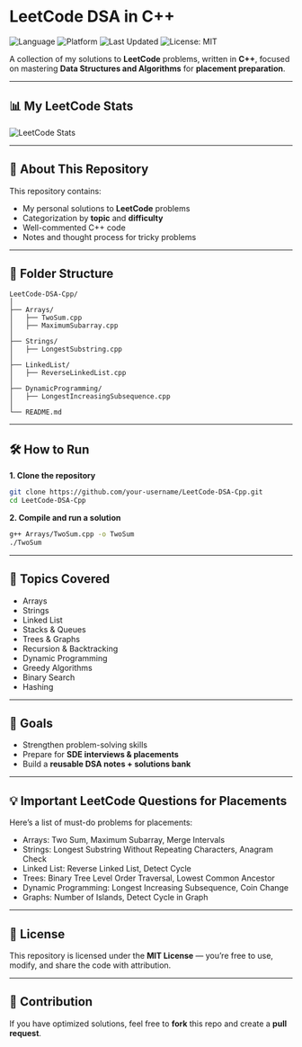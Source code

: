 # LeetCode DSA in C++

![Language](https://img.shields.io/badge/Language-C++-blue.svg)
![Platform](https://img.shields.io/badge/Platform-LeetCode-orange.svg)
![Last Updated](https://img.shields.io/badge/Last%20Updated-August%202025-brightgreen.svg)
![License: MIT](https://img.shields.io/badge/License-MIT-yellow.svg)

A collection of my solutions to **LeetCode** problems, written in **C++**, focused on mastering **Data Structures and Algorithms** for **placement preparation**.

---

## 📊 My LeetCode Stats
![LeetCode Stats](https://leetcard.jacoblin.cool/user1764yU?theme=dark&font=Nunito&ext=contest)

---

## 📌 About This Repository
This repository contains:
- My personal solutions to **LeetCode** problems
- Categorization by **topic** and **difficulty**
- Well-commented C++ code
- Notes and thought process for tricky problems

---

## 📂 Folder Structure
```plaintext
LeetCode-DSA-Cpp/
│
├── Arrays/
│   ├── TwoSum.cpp
│   ├── MaximumSubarray.cpp
│
├── Strings/
│   ├── LongestSubstring.cpp
│
├── LinkedList/
│   ├── ReverseLinkedList.cpp
│
├── DynamicProgramming/
│   ├── LongestIncreasingSubsequence.cpp
│
└── README.md
```

---

## 🛠 How to Run
**1. Clone the repository**
```bash
git clone https://github.com/your-username/LeetCode-DSA-Cpp.git
cd LeetCode-DSA-Cpp
```

**2. Compile and run a solution**
```bash
g++ Arrays/TwoSum.cpp -o TwoSum
./TwoSum
```

---

## 🧠 Topics Covered
- Arrays
- Strings
- Linked List
- Stacks & Queues
- Trees & Graphs
- Recursion & Backtracking
- Dynamic Programming
- Greedy Algorithms
- Binary Search
- Hashing

---

## 🎯 Goals
- Strengthen problem-solving skills
- Prepare for **SDE interviews & placements**
- Build a **reusable DSA notes + solutions bank**

---

## 💡 Important LeetCode Questions for Placements
Here’s a list of must-do problems for placements:
- Arrays: Two Sum, Maximum Subarray, Merge Intervals
- Strings: Longest Substring Without Repeating Characters, Anagram Check
- Linked List: Reverse Linked List, Detect Cycle
- Trees: Binary Tree Level Order Traversal, Lowest Common Ancestor
- Dynamic Programming: Longest Increasing Subsequence, Coin Change
- Graphs: Number of Islands, Detect Cycle in Graph

---

## 📜 License
This repository is licensed under the **MIT License** — you’re free to use, modify, and share the code with attribution.

---

## 🤝 Contribution
If you have optimized solutions, feel free to **fork** this repo and create a **pull request**.




